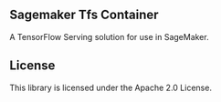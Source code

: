 ## Sagemaker Tfs Container

A TensorFlow Serving solution for use in SageMaker.

## License

This library is licensed under the Apache 2.0 License. 
